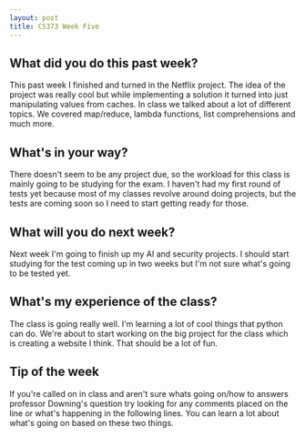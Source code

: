 ```yaml
---
layout: post
title: CS373 Week Five
---
```


## What did you do this past week? ##
This past week I finished and turned in the Netflix project. The idea of the project was really cool but while implementing a solution it turned into just manipulating values from caches. In class we talked about a lot of different topics. We covered map/reduce, lambda functions, list comprehensions and much more.

## What's in your way? ##
There doesn't seem to be any project due, so the workload for this class is mainly going to be studying for the exam. I haven't had my first round of tests yet because most of my classes revolve around doing projects, but the tests are coming soon so I need to start getting ready for those.

## What will you do next week? ##
Next week I'm going to finish up my AI and security projects. I should start studying for the test coming up in two weeks but I'm not sure what's going to be tested yet. 

## What's my experience of the class? ##
The class is going really well. I'm learning a lot of cool things that python can do. We're about to start working on the big project for the class which is creating a website I think. That should be a lot of fun.

## Tip of the week ##
If you're called on in class and aren't sure whats going on/how to answers professor Downing's question try looking for any comments placed on the line or what's happening in the following lines. You can learn a lot about what's going on based on these two things.
